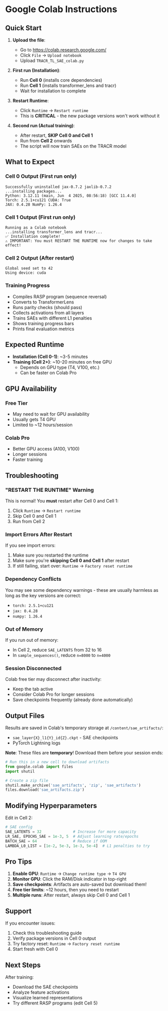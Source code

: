 # Google Colab Instructions

## Quick Start

1. **Upload the file**:
   - Go to https://colab.research.google.com/
   - Click `File` → `Upload notebook`
   - Upload `TRACR_TL_SAE_colab.py`

2. **First run (Installation)**:
   - Run **Cell 0** (installs core dependencies)
   - Run **Cell 1** (installs transformer_lens and tracr)
   - Wait for installation to complete

3. **Restart Runtime**:
   - Click `Runtime` → `Restart runtime`
   - This is **CRITICAL** - the new package versions won't work without it

4. **Second run (Actual training)**:
   - After restart, **SKIP Cell 0 and Cell 1**
   - Run from **Cell 2** onwards
   - The script will now train SAEs on the TRACR model

## What to Expect

### Cell 0 Output (First run only)
```
Successfully uninstalled jax-0.7.2 jaxlib-0.7.2
...installing packages...
Python: 3.12.11 (main, Jun  4 2025, 08:56:18) [GCC 11.4.0]
Torch: 2.5.1+cu121 CUDA: True
JAX: 0.4.28 NumPy: 1.26.4
```

### Cell 1 Output (First run only)
```
Running as a Colab notebook
...installing transformer_lens and tracr...
✅ Installation complete!
⚠️ IMPORTANT: You must RESTART THE RUNTIME now for changes to take effect!
```

### Cell 2 Output (After restart)
```
Global seed set to 42
Using device: cuda
```

### Training Progress
- Compiles RASP program (sequence reversal)
- Converts to TransformerLens
- Runs parity checks (should pass)
- Collects activations from all layers
- Trains SAEs with different L1 penalties
- Shows training progress bars
- Prints final evaluation metrics

## Expected Runtime

- **Installation (Cell 0-1)**: ~3-5 minutes
- **Training (Cell 2+)**: ~10-20 minutes on free GPU
  - Depends on GPU type (T4, V100, etc.)
  - Can be faster on Colab Pro

## GPU Availability

### Free Tier
- May need to wait for GPU availability
- Usually gets T4 GPU
- Limited to ~12 hours/session

### Colab Pro
- Better GPU access (A100, V100)
- Longer sessions
- Faster training

## Troubleshooting

### "RESTART THE RUNTIME" Warning
This is normal! You **must** restart after Cell 0 and Cell 1:
1. Click `Runtime` → `Restart runtime`
2. Skip Cell 0 and Cell 1
3. Run from Cell 2

### Import Errors After Restart
If you see import errors:
1. Make sure you restarted the runtime
2. Make sure you're **skipping Cell 0 and Cell 1** after restart
3. If still failing, start over: `Runtime` → `Factory reset runtime`

### Dependency Conflicts
You may see some dependency warnings - these are usually harmless as long as the key versions are correct:
- `torch: 2.5.1+cu121`
- `jax: 0.4.28`
- `numpy: 1.26.4`

### Out of Memory
If you run out of memory:
- In Cell 2, reduce `SAE_LATENTS` from 32 to 16
- In `sample_sequences()`, reduce `n=8000` to `n=4000`

### Session Disconnected
Colab free tier may disconnect after inactivity:
- Keep the tab active
- Consider Colab Pro for longer sessions
- Save checkpoints frequently (already done automatically)

## Output Files

Results are saved in Colab's temporary storage at `/content/sae_artifacts/`:
- `sae_layer{X}_l1{Y}_id{Z}.ckpt` - SAE checkpoints
- PyTorch Lightning logs

**Note**: These files are **temporary**! Download them before your session ends:
```python
# Run this in a new cell to download artifacts
from google.colab import files
import shutil

# Create a zip file
shutil.make_archive('sae_artifacts', 'zip', 'sae_artifacts')
files.download('sae_artifacts.zip')
```

## Modifying Hyperparameters

Edit in Cell 2:
```python
# SAE config
SAE_LATENTS = 32              # Increase for more capacity
LR_SAE, EPOCHS_SAE = 1e-3, 5  # Adjust learning rate/epochs
BATCH_SAE = 64                # Reduce if OOM
LAMBDA_L0_LIST = [1e-2, 5e-3, 1e-3, 5e-4]  # L1 penalties to try
```

## Pro Tips

1. **Enable GPU**: `Runtime` → `Change runtime type` → `T4 GPU`
2. **Monitor GPU**: Click the RAM/Disk indicator in top-right
3. **Save checkpoints**: Artifacts are auto-saved but download them!
4. **Free tier limits**: ~12 hours, then you need to restart
5. **Multiple runs**: After restart, always skip Cell 0 and Cell 1

## Support

If you encounter issues:
1. Check this troubleshooting guide
2. Verify package versions in Cell 0 output
3. Try factory reset: `Runtime` → `Factory reset runtime`
4. Start fresh with Cell 0

## Next Steps

After training:
- Download the SAE checkpoints
- Analyze feature activations
- Visualize learned representations
- Try different RASP programs (edit Cell 5)

